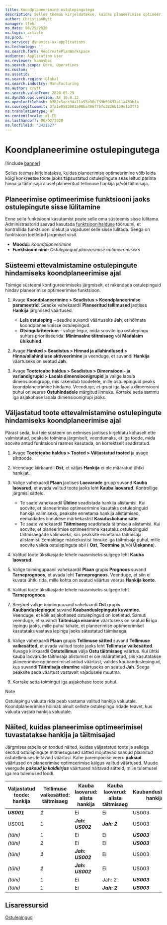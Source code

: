 ```yaml
---
title: Koondplaneerimine ostulepingutega
description: Selles teemas kirjeldatakse, kuidas planeerimise optimeerimine võib leida ostulepingute seas leitud parima hinna ja täitmisaja alusel planeeritud tellimuse hankija ja/või täitmisaja.
author: ChristianRytt
manager: tfehr
ms.date: 06/29/2020
ms.topic: article
ms.prod: ''
ms.service: dynamics-ax-applications
ms.technology: ''
ms.search.form: ReqCreatePlanWorkspace
audience: Application User
ms.reviewer: kamaybac
ms.search.scope: Core, Operations
ms.custom: ''
ms.assetid: ''
ms.search.region: Global
ms.search.industry: Manufacturing
ms.author: crytt
ms.search.validFrom: 2020-05-29
ms.dyn365.ops.version: AX 10.0.12
ms.openlocfilehash: b302c5ace34a11a53a98c733b59633a11a463bfa
ms.sourcegitcommit: 3fa1e8583003a90ba486f757c3826b139e1b3f73
ms.translationtype: HT
ms.contentlocale: et-EE
ms.lasthandoff: 06/02/2020
ms.locfileid: "3421527"
---
```

# <a name="master-planning-with-purchase-trade-agreements"></a>Koondplaneerimine ostulepingutega

[!include [banner](../../includes/banner.md)]

Selles teemas kirjeldatakse, kuidas planeerimise optimeerimine võib leida kõigi konkreetse toote jaoks täpsustatud ostulepingute seas leitud parima hinna ja täitmisaja alusel planeeritud tellimuse hankija ja/või täitmisaja.

## <a name="turn-on-the-purchase-trade-agreements-for-planning-optimization-feature"></a>Planeerimise optimeerimise funktsiooni jaoks ostulepingute sisse lülitamine

Enne selle funktsiooni kasutamist peate selle oma süsteemis sisse lülitama. Administraatorid saavad kasutada [funktsioonihalduse](../../../fin-ops-core/fin-ops/get-started/feature-management/feature-management-overview.md) tööruumi, et kontrollida funktsiooni olekut ja vajadusel selle sisse lülitada. Seega on funktsioon loetletud järgmisel viisil.

- **Moodul:** *Koondplaneerimine*
- **Funktsiooni nimi:** *Ostulepingud planeerimise optimeerimiseks*

## <a name="prepare-your-system-to-evaluate-purchase-trade-agreements-during-master-planning"></a>Süsteemi ettevalmistamine ostulepingute hindamiseks koondplaneerimise ajal

Toimige süsteemi konfigureerimiseks järgmiselt, et rakendada ostulepinguid hindav planeerimise optimeerimise funktsioon.

1. Avage **Koondplaneerimine \> Seadistus \> Koondplaneerimise parameetrid**. Seadke vahekaardil **Planeeritud tellimused** jaotises **Hankija** järgmised väärtused.

    - **Leia ostuleping** – seadke suvandi väärtuseks **Jah**, et hõlmata koondplaneerimisse ostulepingud.
    - **Otsingukriteerium** – valige tegur, mida soovite iga ostulepingu suhtes prioritiseerida: **Minimaalne täitmisaeg** või **Madalaim ühikuhind**.

1. Avage **Hanked \> Seadistus \> Hinnad ja allahindlused \> Hinna/allahindluse aktiveerimine** ja veenduge, et suvandi **Hankija** väärtuseks on seatud **Jah**.
1. Avage **Tooteteabe haldus \> Seadistus \> Dimensiooni- ja variandigrupid \> Laoala dimensioonigrupid** ja valige laoala dimensioonigrupp, mis rakendub toodetele, mille ostulepinguid peaks koondplaneerimine hindama. Veenduge, et grupi iga laoala dimensiooni puhul on veerus **Ostuhindadele** märgitud linnuke. Korrake seda sammu iga asjakohase laoala dimensioonigrupi jaoks.

## <a name="prepare-a-released-product-to-evaluate-purchase-trade-agreements-during-master-planning"></a>Väljastatud toote ettevalmistamine ostulepingute hindamiseks koondplaneerimise ajal

Pärast seda, kui teie süsteem on eelmises jaotises kirjeldatu kohaselt ette valmistatud, peaksite toimima järgmiselt, veendumaks, et iga toode, mida soovite antud funktsiooni raames kasutada, on korrektselt seadistatud.

1. Avage **Tooteteabe haldus \> Tooted \> Väljastatud tooted** ja avage sihttoode.
1. Veenduge kiirkaardil **Ost**, et väljas **Hankija** ei ole määratud ühtki hankijat.
1. Valige vahekaardi **Plaan** jaotises **Laovarude** grupp suvand **Kauba laovarud**, et avada valitud toote jaoks leht **Kauba laovarud**. Kontrollige järgmisi sätteid.

    - Te saate vahekaardil **Üldine** seadistada hankija alistamisi. Kui soovite, et planeerimise optimeerimine kasutaks ostulepinguid hankija valimiseks, peaksite ennetama hankija alistamised, eemaldades linnukese märkekastist **Kasutuskohane säte**.
    - Te saate vahekaardil **Täitmisaeg** seadistada täitmisaja alistamisi. Kui soovite, et planeerimise optimeerimine kasutaks ostulepinguid täitmisaegade valimiseks, siis peaksite ennetama täitmisaja alistamisi. Eemaldage märkekastist linnuke iga täitmisaja puhul, mille soovite valida ostulepingute abil ( **Ost**, **Tootmine** ja/või **Ülekanne**).

1. Valitud toote üksikasjade lehele naasmiseks sulgege leht **Kauba laovarud**.
1. Valige toimingupaanil vahekaardil **Plaan** grupis **Prognoos** suvand **Tarneprognoos**, et avada leht **Tarneprognoos**. Veenduge, et siin ei kuvata ühtki rida, mille kohta on seatud väärtus veerus **Hankija konto**.
1. Valitud toote üksikasjade lehele naasmiseks sulgege leht **Tarneprognoos**.
1. Seejärel valige toimingupaanil vahekaardi **Ost** grupis **Kaubanduslepingud** suvand **Kaubanduslepingute kuvamine**. Veenduge, et kõik asjakohased ostulepingud on loetletud. Samuti veenduge, et suvandi **Täitmisaja eiramine** väärtuseks on seatud **Ei** iga lepingu jaoks, mille puhul tahate, et planeerimise optimeerimisel kasutataks vastava lepingu jaoks sätestatud täimisaega.
1. Valige vahekaardi **Plaan** grupis **Tellimuse sätted** suvand **Tellimuse vaikesätted**, et avada valitud toote jaoks leht **Tellimuse vaikesätted**. Kuvage kiirkaardil **Ostutellimus** välja **Ostu täitmisaeg** väärtus. Kui ühtki kauba laovarude täitmisaja alistumist ei ole määratletud, siis kasutatakse planeerimise optimeerimisel antud väärtust, valides kaubanduslepingud, kus suvandi **Täitmisaja eiramine** väärtuseks on seatud **Jah**. Seega peaksite seda väärtust vastavalt vajadusele muutma.
1. Korrake seda toimingut iga asjakohase toote puhul.

> [!NOTE]
> Ostulepingu valuuta rida peab vastama valitud hankija valuutale. Koondplaneerimine hõlmab ainult selliste ostulepingu ridade teavet, kus valuuta vastab hankija valuutale.

## <a name="examples-of-how-planning-optimization-finds-vendor-and-lead-times"></a>Näited, kuidas planeerimise optimeerimisel tuvastatakse hankija ja täitmisajad

Järgmises tabelis on toodud näited, kuidas väljastatud toote ja sellega seotud ostulepingute mitmesugused sätted mõjutavad saadud plaanitud ostutellimuses leitavaid väärtusi. Kahe parempoolse veeru **paksud** väärtused on planeerimise optimeerimise käigus valitud väärtused. Muude veergude ***paksud ja kaldkirjas*** väärtused näitavad sätteid, mille tulemusel iga rea tulemused loodi.

| Väljastatud toode: hankija | Tellimuse vaikesätted: täitmisaeg | Kauba laovarud: alista hankija | Kauba laovarud: alista täitmisaeg | Kaubandusleping: hankija | Kaubandusleping: täitmisaeg | Kaubandusleping: täitmisaja eiramine | Saadud hankija | Saadud täitmisaeg |
| --- | --- | --- | --- | --- | --- | --- | --- | --- |
| ***US001*** | ***1*** | Ei | Ei | US003 | 3 | Ei | **US001** | **1** |
| US001 | 1 | ***Jah: US002*** | ***Jah: 2*** | US003 | 3 | Ei | **US002** | **2** |
| *(tühi)* | 1 | Ei | Ei | ***US003*** | ***3*** | Ei | **US003** | **3** |
| *(tühi)* | ***1*** | Ei | Ei | ***US003*** | 3 | Jah | **US003** | **1** |
| *(tühi)* | ***1*** | ***Jah: US002*** | Ei | US003 | 3 | Ei | **US002** | **1** |
| *(tühi)* | ***1*** | ***Jah: US002*** | Ei | US003 | 3 | Ei | **US002** | **1** |
| *(tühi)* | 1 | Ei | Jah: 2 | ***US003*** | ***3*** | Ei | **US003** | **3** |
| *(tühi)* | 1 | Ei | ***Jah: 2*** | ***US003*** | 3 | Jah | **US003** | **2** |

## <a name="additional-resources"></a>Lisaressursid

[Ostulepingud](../../procurement/purchase-agreements.md)
